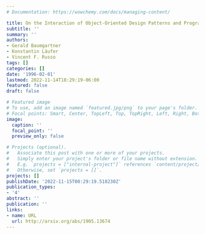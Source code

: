 ```yaml
---
# Documentation: https://wowchemy.com/docs/managing-content/

title: On the Interaction of Object-Oriented Design Patterns and Programming Languages
subtitle: ''
summary: ''
authors:
- Gerald Baumgartner
- Konstantin Läufer
- Vincent F. Russo
tags: []
categories: []
date: '1996-02-01'
lastmod: 2022-11-14T18:29:19-06:00
featured: false
draft: false

# Featured image
# To use, add an image named `featured.jpg/png` to your page's folder.
# Focal points: Smart, Center, TopLeft, Top, TopRight, Left, Right, BottomLeft, Bottom, BottomRight.
image:
  caption: ''
  focal_point: ''
  preview_only: false

# Projects (optional).
#   Associate this post with one or more of your projects.
#   Simply enter your project's folder or file name without extension.
#   E.g. `projects = ["internal-project"]` references `content/project/deep-learning/index.md`.
#   Otherwise, set `projects = []`.
projects: []
publishDate: '2022-11-15T00:29:19.518230Z'
publication_types:
- '4'
abstract: ''
publication: ''
links:
- name: URL
  url: http://arxiv.org/abs/1905.13674
---
```

